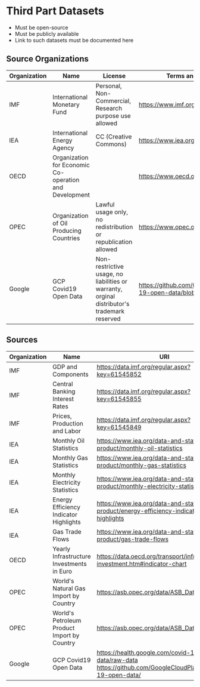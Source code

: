 # Third Part Datasets

- Must be open-source
- Must be publicly available
- Link to such datasets must be documented here

## Source Organizations

| Organization | Name                                                   | License                                                                                     | Terms and Conditions Page                                                   |
| ------------ | ------------------------------------------------------ | ------------------------------------------------------------------------------------------- | --------------------------------------------------------------------------- |
| IMF          | International Monetary Fund                            | Personal, Non-Commercial, Research purpose use allowed                                      | https://www.imf.org/external/terms.htm                                      |
| IEA          | International Energy Agency                            | CC (Creative Commons)                                                                       | https://www.iea.org/terms                                                   |
| OECD         | Organization for Economic Co-operation and Development |                                                                                             | https://www.oecd.org/termsandconditions/                                    |
| OPEC         | Organization of Oil Producing Countries                | Lawful usage only, no redistribution or republication allowed                               | https://www.opec.org/opec_web/en/35.htm                                     |
| Google       | GCP Covid19 Open Data                                  | Non-restrictive usage, no liabilities or warranty, orginal distributor's trademark reserved | https://github.com/GoogleCloudPlatform/covid-19-open-data/blob/main/LICENSE |

## Sources

| Organization | Name                                        | URI                                                                                                                   |
| ------------ | ------------------------------------------- | --------------------------------------------------------------------------------------------------------------------- |
| IMF          | GDP and Components                          | https://data.imf.org/regular.aspx?key=61545852                                                                        |
| IMF          | Central Banking Interest Rates              | https://data.imf.org/regular.aspx?key=61545855                                                                        |
| IMF          | Prices, Production and Labor                | https://data.imf.org/regular.aspx?key=61545849                                                                        |
| IEA          | Monthly Oil Statistics                      | https://www.iea.org/data-and-statistics/data-product/monthly-oil-statistics                                           |
| IEA          | Monthly Gas Statistics                      | https://www.iea.org/data-and-statistics/data-product/monthly-gas-statistics                                           |
| IEA          | Monthly Electricity Statistics              | https://www.iea.org/data-and-statistics/data-product/monthly-electricity-statistics                                   |
| IEA          | Energy Efficiency Indicator Highlights      | https://www.iea.org/data-and-statistics/data-product/energy-efficiency-indicators-highlights                          |
| IEA          | Gas Trade Flows                             | https://www.iea.org/data-and-statistics/data-product/gas-trade-flows                                                  |
| OECD         | Yearly Infrastructure Investments in Euro   | https://data.oecd.org/transport/infrastructure-investment.htm#indicator-chart                                         |
| OPEC         | World's Natural Gas Import by Country       | https://asb.opec.org/data/ASB_Data.php                                                                                |
| OPEC         | World's Petroleum Product Import by Country | https://asb.opec.org/data/ASB_Data.php                                                                                |
| Google       | GCP Covid19 Open Data                       | https://health.google.com/covid-19/open-data/raw-data<br />https://github.com/GoogleCloudPlatform/covid-19-open-data/ |
